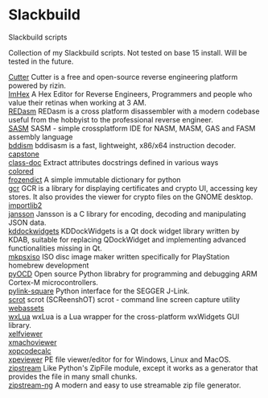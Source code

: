 # Slackbuild
Slackbuild scripts

Collection of my Slackbuild scripts. Not tested on base 15 install.  Will be tested in the future.

[Cutter](https://github.com/kermitdafrog8/Slackbuild/tree/main/Cutter)
Cutter is a free and open-source reverse engineering platform powered by
rizin.<br>
[ImHex](https://github.com/kermitdafrog8/Slackbuild/tree/main/ImHex)
A Hex Editor for Reverse Engineers, Programmers and people who value their
retinas when working at 3 AM.<br>
[REDasm](https://github.com/kermitdafrog8/Slackbuild/tree/main/REDasm)
REDasm is a cross platform disassembler with a modern codebase useful 
from the hobbyist to the professional reverse engineer.<br>
[SASM](https://github.com/kermitdafrog8/Slackbuild/tree/main/SASM)
SASM - simple crossplatform IDE for NASM, MASM, GAS and FASM assembly
language<br>
[bddism](https://github.com/kermitdafrog8/Slackbuild/tree/main/bddism)
bddisasm is a fast, lightweight, x86/x64 instruction decoder.<br>
[capstone]()
<br>
[class-doc](https://github.com/kermitdafrog8/Slackbuild/tree/main/class-doc)
Extract attributes docstrings defined in various ways<br>
[colored]()
<br>
[frozendict](https://github.com/kermitdafrog8/Slackbuild/tree/main/frozendict)
A simple immutable dictionary for python<br>
[gcr](https://github.com/kermitdafrog8/Slackbuild/tree/main/gcr)
GCR is a library for displaying certificates and crypto UI, accessing
key stores. It also provides the viewer for crypto files on the GNOME
desktop.<br>
[importlib2]()
<br>
[jansson](https://github.com/kermitdafrog8/Slackbuild/tree/main/jansson)
Jansson is a C library for encoding, decoding and manipulating
JSON data.<br>
[kddockwidgets](https://github.com/kermitdafrog8/Slackbuild/tree/main/kddockwidgets)
KDDockWidgets is a Qt dock widget library written by KDAB, suitable for replacing
QDockWidget and implementing advanced functionalities missing in Qt.<br>
[mkpsxiso](https://github.com/kermitdafrog8/Slackbuild/tree/main/mkpsxiso)
ISO disc image maker written specifically for PlayStation homebrew
development<br>
[pyOCD](https://github.com/kermitdafrog8/Slackbuild/tree/main/pyOCD)
Open source Python librabry for programming and debugging
ARM Cortex-M microcontrollers.<br>
[pylink-square](https://github.com/kermitdafrog8/Slackbuild/tree/main/pylink-square)
Python interface for the SEGGER J-Link.<br>
[scrot](https://github.com/kermitdafrog8/Slackbuild/tree/main/scrot)
scrot (SCReenshOT)
scrot - command line screen capture utility<br>
[webassets]()
<br>
[wxLua](https://github.com/kermitdafrog8/Slackbuild/tree/main/wxLua)
wxLua is a Lua wrapper for the cross-platform wxWidgets GUI library.<br>
[xelfviewer]()
<br>
[xmachoviewer]()
<br>
[xopcodecalc]()
<br>
[xpeviewer](https://github.com/kermitdafrog8/Slackbuild/tree/main/xpeviewer)
PE file viewer/editor for for Windows, Linux and MacOS.<br>
[zipstream](https://github.com/kermitdafrog8/Slackbuild/tree/main/zipstream)
Like Python's ZipFile module, except it works as a generator that provides the
file in many small chunks. <br>
[zipstream-ng](https://github.com/kermitdafrog8/Slackbuild/tree/main/zipstream-ng)
A modern and easy to use streamable zip file generator.<br>
